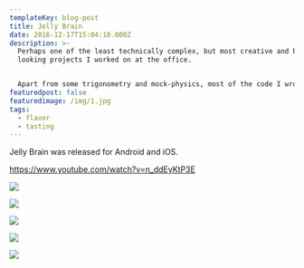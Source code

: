 ```yaml
---
templateKey: blog-post
title: Jelly Brain
date: 2016-12-17T15:04:10.000Z
description: >-
  Perhaps one of the least technically complex, but most creative and best
  looking projects I worked on at the office.


  Apart from some trigonometry and mock-physics, most of the code I wrote for this game relates to tweens and visual effects - glows, pops, simple particles, movement trails, etc.
featuredpost: false
featuredimage: /img/1.jpg
tags:
  - flavor
  - tasting
---
```

J﻿elly Brain was released for Android and iOS.

<https://www.youtube.com/watch?v=n_ddEyKtP3E>

![](/img/jb-26.jpg)

![](/img/jb-24.jpg)

![](/img/jb-27.jpg)

![](/img/jb-25.jpg)

![](/img/jb-10.jpg)